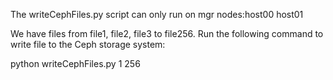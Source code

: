 The writeCephFiles.py script can only run on mgr nodes:host00 host01

We have files from file1, file2, file3 to file256. Run the following command to write file to the Ceph storage system:

python writeCephFiles.py 1 256
